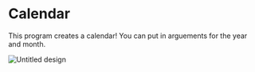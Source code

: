 # Calendar

This program creates a calendar! You can put in arguements for the year and month. 

![Untitled design](https://user-images.githubusercontent.com/66803124/182748409-f3802355-8b78-4e67-b532-354d2f51c8ab.png)
